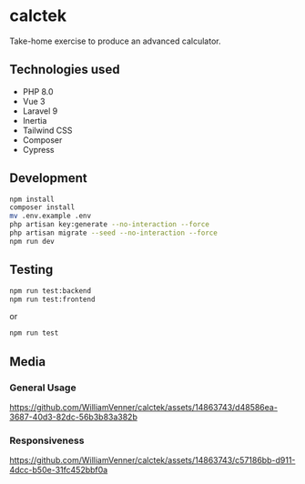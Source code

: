 # calctek

Take-home exercise to produce an advanced calculator.

## Technologies used

* PHP 8.0
* Vue 3
* Laravel 9
* Inertia
* Tailwind CSS
* Composer
* Cypress

## Development

```bash
npm install
composer install
mv .env.example .env
php artisan key:generate --no-interaction --force
php artisan migrate --seed --no-interaction --force
npm run dev
```

## Testing

```bash
npm run test:backend
npm run test:frontend
```

or

```bash
npm run test
```

## Media

### General Usage

https://github.com/WilliamVenner/calctek/assets/14863743/d48586ea-3687-40d3-82dc-56b3b83a382b

### Responsiveness

https://github.com/WilliamVenner/calctek/assets/14863743/c57186bb-d911-4dcc-b50e-31fc452bbf0a
